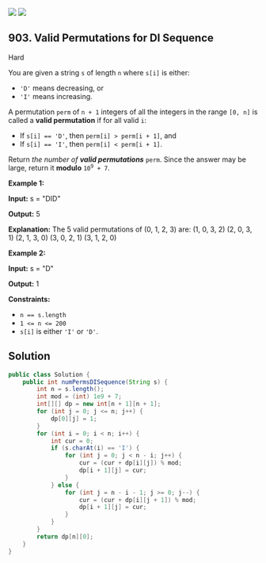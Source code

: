 [![](https://img.shields.io/github/stars/javadev/LeetCode-in-Java?label=Stars&style=flat-square)](https://github.com/javadev/LeetCode-in-Java)
[![](https://img.shields.io/github/forks/javadev/LeetCode-in-Java?label=Fork%20me%20on%20GitHub%20&style=flat-square)](https://github.com/javadev/LeetCode-in-Java/fork)

## 903\. Valid Permutations for DI Sequence

Hard

You are given a string `s` of length `n` where `s[i]` is either:

*   `'D'` means decreasing, or
*   `'I'` means increasing.

A permutation `perm` of `n + 1` integers of all the integers in the range `[0, n]` is called a **valid permutation** if for all valid `i`:

*   If `s[i] == 'D'`, then `perm[i] > perm[i + 1]`, and
*   If `s[i] == 'I'`, then `perm[i] < perm[i + 1]`.

Return _the number of **valid permutations**_ `perm`. Since the answer may be large, return it **modulo** <code>10<sup>9</sup> + 7</code>.

**Example 1:**

**Input:** s = "DID"

**Output:** 5

**Explanation:** The 5 valid permutations of (0, 1, 2, 3) are: (1, 0, 3, 2) (2, 0, 3, 1) (2, 1, 3, 0) (3, 0, 2, 1) (3, 1, 2, 0)

**Example 2:**

**Input:** s = "D"

**Output:** 1

**Constraints:**

*   `n == s.length`
*   `1 <= n <= 200`
*   `s[i]` is either `'I'` or `'D'`.

## Solution

```java
public class Solution {
    public int numPermsDISequence(String s) {
        int n = s.length();
        int mod = (int) 1e9 + 7;
        int[][] dp = new int[n + 1][n + 1];
        for (int j = 0; j <= n; j++) {
            dp[0][j] = 1;
        }
        for (int i = 0; i < n; i++) {
            int cur = 0;
            if (s.charAt(i) == 'I') {
                for (int j = 0; j < n - i; j++) {
                    cur = (cur + dp[i][j]) % mod;
                    dp[i + 1][j] = cur;
                }
            } else {
                for (int j = n - i - 1; j >= 0; j--) {
                    cur = (cur + dp[i][j + 1]) % mod;
                    dp[i + 1][j] = cur;
                }
            }
        }
        return dp[n][0];
    }
}
```
